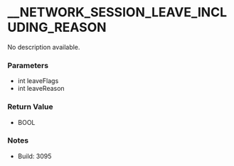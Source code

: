 # __NETWORK_SESSION_LEAVE_INCLUDING_REASON

No description available.

### Parameters
* int leaveFlags
* int leaveReason

### Return Value
* BOOL

### Notes
* Build: 3095

